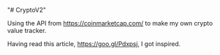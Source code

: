 "# CryptoV2" 

Using the API from https://coinmarketcap.com/ to make my own crypto value tracker.

Having read this article, https://goo.gl/Pdxpsj, I got inspired.